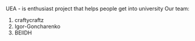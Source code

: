 UEA - is enthusiast project that helps people get into university
Our team:
1. craftycraftz
2. Igor-Goncharenko
3. BEllDH
